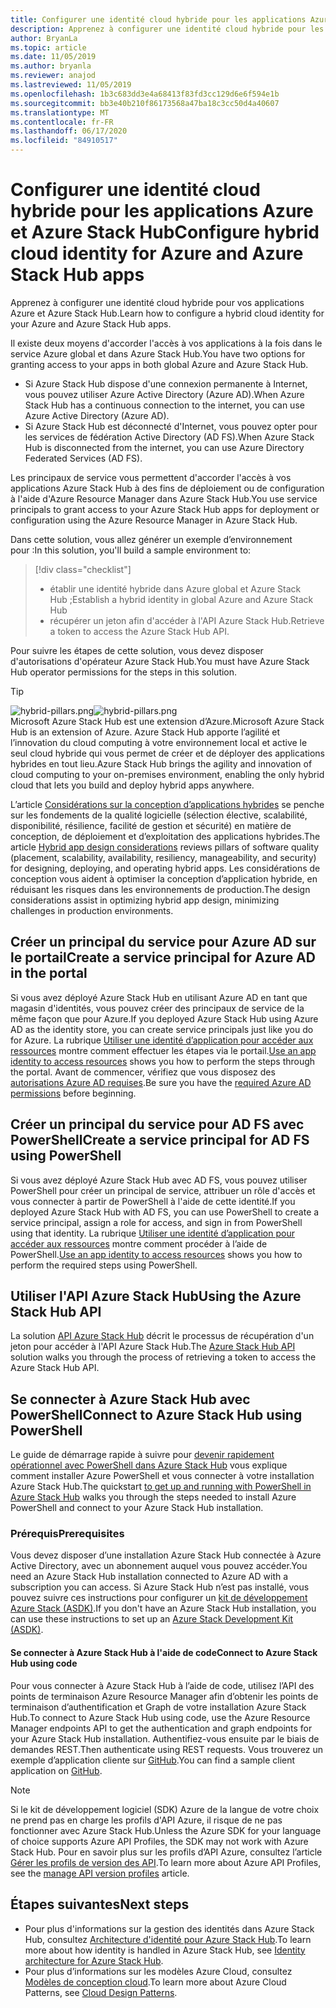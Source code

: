 ```yaml
---
title: Configurer une identité cloud hybride pour les applications Azure et Azure Stack Hub
description: Apprenez à configurer une identité cloud hybride pour les applications Azure et Azure Stack Hub.
author: BryanLa
ms.topic: article
ms.date: 11/05/2019
ms.author: bryanla
ms.reviewer: anajod
ms.lastreviewed: 11/05/2019
ms.openlocfilehash: 1b3c683dd3e4a68413f83fd3cc129d6e6f594e1b
ms.sourcegitcommit: bb3e40b210f86173568a47ba18c3cc50d4a40607
ms.translationtype: MT
ms.contentlocale: fr-FR
ms.lasthandoff: 06/17/2020
ms.locfileid: "84910517"
---
```

# <a name="configure-hybrid-cloud-identity-for-azure-and-azure-stack-hub-apps"></a><span data-ttu-id="227e8-103">Configurer une identité cloud hybride pour les applications Azure et Azure Stack Hub</span><span class="sxs-lookup"><span data-stu-id="227e8-103">Configure hybrid cloud identity for Azure and Azure Stack Hub apps</span></span>

<span data-ttu-id="227e8-104">Apprenez à configurer une identité cloud hybride pour vos applications Azure et Azure Stack Hub.</span><span class="sxs-lookup"><span data-stu-id="227e8-104">Learn how to configure a hybrid cloud identity for your Azure and Azure Stack Hub apps.</span></span>

<span data-ttu-id="227e8-105">Il existe deux moyens d'accorder l'accès à vos applications à la fois dans le service Azure global et dans Azure Stack Hub.</span><span class="sxs-lookup"><span data-stu-id="227e8-105">You have two options for granting access to your apps in both global Azure and Azure Stack Hub.</span></span>

 * <span data-ttu-id="227e8-106">Si Azure Stack Hub dispose d'une connexion permanente à Internet, vous pouvez utiliser Azure Active Directory (Azure AD).</span><span class="sxs-lookup"><span data-stu-id="227e8-106">When Azure Stack Hub has a continuous connection to the internet, you can use Azure Active Directory (Azure AD).</span></span>
 * <span data-ttu-id="227e8-107">Si Azure Stack Hub est déconnecté d'Internet, vous pouvez opter pour les services de fédération Active Directory (AD FS).</span><span class="sxs-lookup"><span data-stu-id="227e8-107">When Azure Stack Hub is disconnected from the internet, you can use Azure Directory Federated Services (AD FS).</span></span>

<span data-ttu-id="227e8-108">Les principaux de service vous permettent d'accorder l'accès à vos applications Azure Stack Hub à des fins de déploiement ou de configuration à l'aide d'Azure Resource Manager dans Azure Stack Hub.</span><span class="sxs-lookup"><span data-stu-id="227e8-108">You use service principals to grant access to your Azure Stack Hub apps for deployment or configuration using the Azure Resource Manager in Azure Stack Hub.</span></span>

<span data-ttu-id="227e8-109">Dans cette solution, vous allez générer un exemple d’environnement pour :</span><span class="sxs-lookup"><span data-stu-id="227e8-109">In this solution, you'll build a sample environment to:</span></span>

> [!div class="checklist"]
> - <span data-ttu-id="227e8-110">établir une identité hybride dans Azure global et Azure Stack Hub ;</span><span class="sxs-lookup"><span data-stu-id="227e8-110">Establish a hybrid identity in global Azure and Azure Stack Hub</span></span>
> - <span data-ttu-id="227e8-111">récupérer un jeton afin d'accéder à l'API Azure Stack Hub.</span><span class="sxs-lookup"><span data-stu-id="227e8-111">Retrieve a token to access the Azure Stack Hub API.</span></span>

<span data-ttu-id="227e8-112">Pour suivre les étapes de cette solution, vous devez disposer d'autorisations d'opérateur Azure Stack Hub.</span><span class="sxs-lookup"><span data-stu-id="227e8-112">You must have Azure Stack Hub operator permissions for the steps in this solution.</span></span>

> [!Tip]  
> <span data-ttu-id="227e8-113">![hybrid-pillars.png](./media/solution-deployment-guide-cross-cloud-scaling/hybrid-pillars.png)</span><span class="sxs-lookup"><span data-stu-id="227e8-113">![hybrid-pillars.png](./media/solution-deployment-guide-cross-cloud-scaling/hybrid-pillars.png)</span></span>  
> <span data-ttu-id="227e8-114">Microsoft Azure Stack Hub est une extension d’Azure.</span><span class="sxs-lookup"><span data-stu-id="227e8-114">Microsoft Azure Stack Hub is an extension of Azure.</span></span> <span data-ttu-id="227e8-115">Azure Stack Hub apporte l’agilité et l’innovation du cloud computing à votre environnement local et active le seul cloud hybride qui vous permet de créer et de déployer des applications hybrides en tout lieu.</span><span class="sxs-lookup"><span data-stu-id="227e8-115">Azure Stack Hub brings the agility and innovation of cloud computing to your on-premises environment, enabling the only hybrid cloud that lets you build and deploy hybrid apps anywhere.</span></span>  
> 
> <span data-ttu-id="227e8-116">L’article [Considérations sur la conception d’applications hybrides](overview-app-design-considerations.md) se penche sur les fondements de la qualité logicielle (sélection élective, scalabilité, disponibilité, résilience, facilité de gestion et sécurité) en matière de conception, de déploiement et d’exploitation des applications hybrides.</span><span class="sxs-lookup"><span data-stu-id="227e8-116">The article [Hybrid app design considerations](overview-app-design-considerations.md) reviews pillars of software quality (placement, scalability, availability, resiliency, manageability, and security) for designing, deploying, and operating hybrid apps.</span></span> <span data-ttu-id="227e8-117">Les considérations de conception vous aident à optimiser la conception d’application hybride, en réduisant les risques dans les environnements de production.</span><span class="sxs-lookup"><span data-stu-id="227e8-117">The design considerations assist in optimizing hybrid app design, minimizing challenges in production environments.</span></span>

## <a name="create-a-service-principal-for-azure-ad-in-the-portal"></a><span data-ttu-id="227e8-118">Créer un principal du service pour Azure AD sur le portail</span><span class="sxs-lookup"><span data-stu-id="227e8-118">Create a service principal for Azure AD in the portal</span></span>

<span data-ttu-id="227e8-119">Si vous avez déployé Azure Stack Hub en utilisant Azure AD en tant que magasin d'identités, vous pouvez créer des principaux de service de la même façon que pour Azure.</span><span class="sxs-lookup"><span data-stu-id="227e8-119">If you deployed Azure Stack Hub using Azure AD as the identity store, you can create service principals just like you do for Azure.</span></span> <span data-ttu-id="227e8-120">La rubrique [Utiliser une identité d’application pour accéder aux ressources](/azure-stack/operator/azure-stack-create-service-principals.md#manage-an-azure-ad-app-identity) montre comment effectuer les étapes via le portail.</span><span class="sxs-lookup"><span data-stu-id="227e8-120">[Use an app identity to access resources](/azure-stack/operator/azure-stack-create-service-principals.md#manage-an-azure-ad-app-identity) shows you how to perform the steps through the portal.</span></span> <span data-ttu-id="227e8-121">Avant de commencer, vérifiez que vous disposez des [autorisations Azure AD requises](/azure/azure-resource-manager/resource-group-create-service-principal-portal#required-permissions).</span><span class="sxs-lookup"><span data-stu-id="227e8-121">Be sure you have the [required Azure AD permissions](/azure/azure-resource-manager/resource-group-create-service-principal-portal#required-permissions) before beginning.</span></span>

## <a name="create-a-service-principal-for-ad-fs-using-powershell"></a><span data-ttu-id="227e8-122">Créer un principal du service pour AD FS avec PowerShell</span><span class="sxs-lookup"><span data-stu-id="227e8-122">Create a service principal for AD FS using PowerShell</span></span>

<span data-ttu-id="227e8-123">Si vous avez déployé Azure Stack Hub avec AD FS, vous pouvez utiliser PowerShell pour créer un principal de service, attribuer un rôle d'accès et vous connecter à partir de PowerShell à l'aide de cette identité.</span><span class="sxs-lookup"><span data-stu-id="227e8-123">If you deployed Azure Stack Hub with AD FS, you can use PowerShell to create a service principal, assign a role for access, and sign in from PowerShell using that identity.</span></span> <span data-ttu-id="227e8-124">La rubrique [Utiliser une identité d’application pour accéder aux ressources](/azure-stack/operator/azure-stack-create-service-principals.md#manage-an-ad-fs-app-identity) montre comment procéder à l’aide de PowerShell.</span><span class="sxs-lookup"><span data-stu-id="227e8-124">[Use an app identity to access resources](/azure-stack/operator/azure-stack-create-service-principals.md#manage-an-ad-fs-app-identity) shows you how to perform the required steps using PowerShell.</span></span>

## <a name="using-the-azure-stack-hub-api"></a><span data-ttu-id="227e8-125">Utiliser l'API Azure Stack Hub</span><span class="sxs-lookup"><span data-stu-id="227e8-125">Using the Azure Stack Hub API</span></span>

<span data-ttu-id="227e8-126">La solution [API Azure Stack Hub](/azure-stack/user/azure-stack-rest-api-use.md) décrit le processus de récupération d'un jeton pour accéder à l'API Azure Stack Hub.</span><span class="sxs-lookup"><span data-stu-id="227e8-126">The [Azure Stack Hub API](/azure-stack/user/azure-stack-rest-api-use.md)  solution walks you through the process of retrieving a token to access the Azure Stack Hub API.</span></span>

## <a name="connect-to-azure-stack-hub-using-powershell"></a><span data-ttu-id="227e8-127">Se connecter à Azure Stack Hub avec PowerShell</span><span class="sxs-lookup"><span data-stu-id="227e8-127">Connect to Azure Stack Hub using PowerShell</span></span>

<span data-ttu-id="227e8-128">Le guide de démarrage rapide à suivre pour [devenir rapidement opérationnel avec PowerShell dans Azure Stack Hub](/azure-stack/operator/azure-stack-powershell-install.md) vous explique comment installer Azure PowerShell et vous connecter à votre installation Azure Stack Hub.</span><span class="sxs-lookup"><span data-stu-id="227e8-128">The quickstart [to get up and running with PowerShell in Azure Stack Hub](/azure-stack/operator/azure-stack-powershell-install.md) walks you through the steps needed to install Azure PowerShell and connect to your Azure Stack Hub installation.</span></span>

### <a name="prerequisites"></a><span data-ttu-id="227e8-129">Prérequis</span><span class="sxs-lookup"><span data-stu-id="227e8-129">Prerequisites</span></span>

<span data-ttu-id="227e8-130">Vous devez disposer d’une installation Azure Stack Hub connectée à Azure Active Directory, avec un abonnement auquel vous pouvez accéder.</span><span class="sxs-lookup"><span data-stu-id="227e8-130">You need an Azure Stack Hub installation connected to Azure AD with a subscription you can access.</span></span> <span data-ttu-id="227e8-131">Si Azure Stack Hub n’est pas installé, vous pouvez suivre ces instructions pour configurer un [kit de développement Azure Stack (ASDK)](/azure-stack/asdk/asdk-install.md).</span><span class="sxs-lookup"><span data-stu-id="227e8-131">If you don't have an Azure Stack Hub installation, you can use these instructions to set up an [Azure Stack Development Kit (ASDK)](/azure-stack/asdk/asdk-install.md).</span></span>

#### <a name="connect-to-azure-stack-hub-using-code"></a><span data-ttu-id="227e8-132">Se connecter à Azure Stack Hub à l'aide de code</span><span class="sxs-lookup"><span data-stu-id="227e8-132">Connect to Azure Stack Hub using code</span></span>

<span data-ttu-id="227e8-133">Pour vous connecter à Azure Stack Hub à l’aide de code, utilisez l’API des points de terminaison Azure Resource Manager afin d’obtenir les points de terminaison d’authentification et Graph de votre installation Azure Stack Hub.</span><span class="sxs-lookup"><span data-stu-id="227e8-133">To connect to Azure Stack Hub using code, use the Azure Resource Manager endpoints API to get the authentication and graph endpoints for your Azure Stack Hub installation.</span></span> <span data-ttu-id="227e8-134">Authentifiez-vous ensuite par le biais de demandes REST.</span><span class="sxs-lookup"><span data-stu-id="227e8-134">Then authenticate using REST requests.</span></span> <span data-ttu-id="227e8-135">Vous trouverez un exemple d’application cliente sur [GitHub](https://github.com/shriramnat/HybridARMApplication).</span><span class="sxs-lookup"><span data-stu-id="227e8-135">You can find a sample client application on [GitHub](https://github.com/shriramnat/HybridARMApplication).</span></span>

>[!Note]
><span data-ttu-id="227e8-136">Si le kit de développement logiciel (SDK) Azure de la langue de votre choix ne prend pas en charge les profils d'API Azure, il risque de ne pas fonctionner avec Azure Stack Hub.</span><span class="sxs-lookup"><span data-stu-id="227e8-136">Unless the Azure SDK for your language of choice supports Azure API Profiles, the SDK may not work with Azure Stack Hub.</span></span> <span data-ttu-id="227e8-137">Pour en savoir plus sur les profils d’API Azure, consultez l’article [Gérer les profils de version des API](/azure-stack/user/azure-stack-version-profiles.md).</span><span class="sxs-lookup"><span data-stu-id="227e8-137">To learn more about Azure API Profiles, see the [manage API version profiles](/azure-stack/user/azure-stack-version-profiles.md) article.</span></span>

## <a name="next-steps"></a><span data-ttu-id="227e8-138">Étapes suivantes</span><span class="sxs-lookup"><span data-stu-id="227e8-138">Next steps</span></span>

- <span data-ttu-id="227e8-139">Pour plus d'informations sur la gestion des identités dans Azure Stack Hub, consultez [Architecture d'identité pour Azure Stack Hub](/azure-stack/operator/azure-stack-identity-architecture.md).</span><span class="sxs-lookup"><span data-stu-id="227e8-139">To learn more about how identity is handled in Azure Stack Hub, see [Identity architecture for Azure Stack Hub](/azure-stack/operator/azure-stack-identity-architecture.md).</span></span>
- <span data-ttu-id="227e8-140">Pour plus d’informations sur les modèles Azure Cloud, consultez [Modèles de conception cloud](https://docs.microsoft.com/azure/architecture/patterns).</span><span class="sxs-lookup"><span data-stu-id="227e8-140">To learn more about Azure Cloud Patterns, see [Cloud Design Patterns](https://docs.microsoft.com/azure/architecture/patterns).</span></span>
